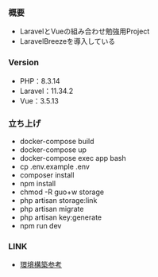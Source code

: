 ### 概要
- LaravelとVueの組み合わせ勉強用Project
- LaravelBreezeを導入している

### Version
- PHP：8.3.14
- Laravel：11.34.2
- Vue：3.5.13

### 立ち上げ
- docker-compose build
- docker-compose up
- docker-compose exec app bash
- cp .env.example .env
- composer install
- npm install
- chmod -R guo+w storage
- php artisan storage:link
- php artisan migrate
- php artisan key:generate
- npm run dev

### LINK
- [環境構築参考](https://qiita.com/hitotch/items/2e816bc1423d00562dc2)
